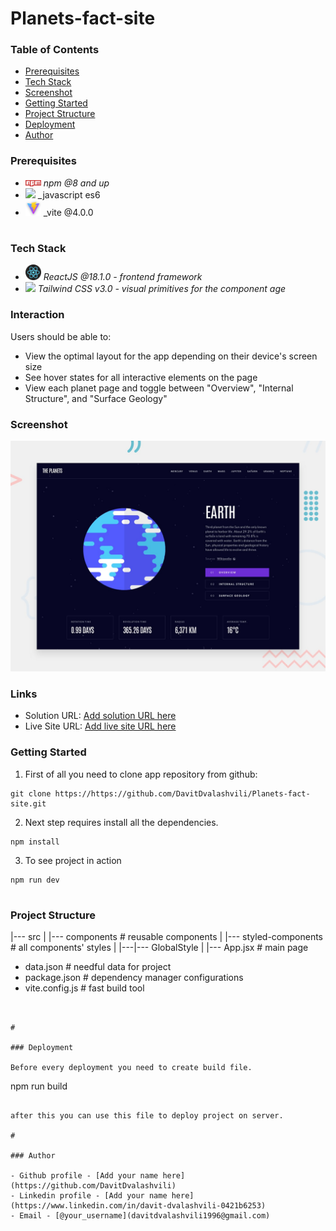 # Planets-fact-site

### Table of Contents

- [Prerequisites](#Prerequisites)
- [Tech Stack](#Tech-Stack)
- [Screenshot](#Screenshot)
- [Getting Started](#Getting-Started)
- [Project Structure](#Project-Structure)
- [Deployment](#Deployment)
- [Author](#Author)

### Prerequisites

- <img src="public/readme/npm.png" width="25" style="top: 8px" /> _npm @8 and up_
- <img src="public/readme/js.png" width="25" style="top: 8px" /> \_javascript es6
- <img src="public/readme/vite.jpg" width="25" style="top: 8px" /> \_vite @4.0.0

#

### Tech Stack

- <img src="public/readme/React.png" width="25" style="top: 8px" /> _ReactJS @18.1.0 - frontend framework_
- <img src="public/readme/tailwind.png" width="25" style="top: 8px" /> _Tailwind CSS v3.0 - visual primitives for the component age_

### Interaction

Users should be able to:

- View the optimal layout for the app depending on their device's screen size
- See hover states for all interactive elements on the page
- View each planet page and toggle between "Overview", "Internal Structure", and "Surface Geology"

### Screenshot

![](./public/preview.jpg)

### Links

- Solution URL: [Add solution URL here](https://github.com/DavitDvalashvili/Planets-fact-site)
- Live Site URL: [Add live site URL here](https://planets-fact-site-theta.vercel.app/)

### Getting Started

1. First of all you need to clone app repository from github:

```
git clone https://https://github.com/DavitDvalashvili/Planets-fact-site.git
```

2. Next step requires install all the dependencies.

```
npm install
```

3. To see project in action

```
npm run dev
```

#

### Project Structure

|--- src
| |--- components # reusable components
| |--- styled-components # all components' styles
| |---|--- GlobalStyle
| |--- App.jsx # main page

- data.json # needful data for project
- package.json # dependency manager configurations
- vite.config.js # fast build tool

```


#

### Deployment

Before every deployment you need to create build file.

```

npm run build

```

after this you can use this file to deploy project on server.

#

### Author

- Github profile - [Add your name here](https://github.com/DavitDvalashvili)
- Linkedin profile - [Add your name here](https://www.linkedin.com/in/davit-dvalashvili-0421b6253)
- Email - [@your_username](davitdvalashvili1996@gmail.com)
```
